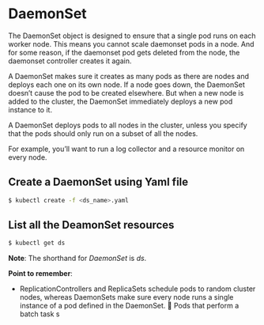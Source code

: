 # DaemonSet
The DaemonSet object is designed to ensure that a single pod runs on each worker node. This means you cannot scale daemonset pods in a node. And for some reason, if the daemonset pod gets deleted from the node, the daemonset controller creates it again.

A DaemonSet makes sure it creates as many pods as there are nodes and deploys
each one on its own node. If a node goes down, the DaemonSet doesn’t cause the pod to be created elsewhere. But when a new node is added to the cluster, the DaemonSet immediately deploys a new pod instance to it.

A DaemonSet deploys pods to all nodes in the cluster, unless you specify that the pods should only run on a subset of all the nodes.

For example, you’ll want to run a log collector and a resource monitor on every
node.

## Create a DaemonSet using Yaml file
```bash
$ kubectl create -f <ds_name>.yaml
```

## List all the DeamonSet resources
```bash
$ kubectl get ds
``` 

**Note**: The shorthand for *DaemonSet* is *ds*.

**Point to remember**:
- ReplicationControllers and ReplicaSets schedule pods to random cluster nodes,
whereas DaemonSets make sure every node runs a single instance of a pod
defined in the DaemonSet.
 Pods that perform a batch task s